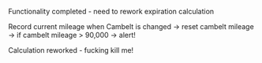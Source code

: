 Functionality completed - need to rework expiration calculation

Record current mileage when Cambelt is changed -> reset cambelt mileage -> if cambelt mileage > 90,000 -> alert!

Calculation reworked - fucking kill me!